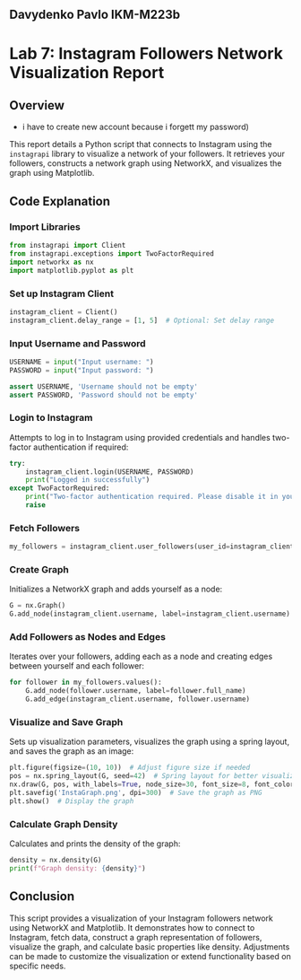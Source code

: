## Davydenko Pavlo IKM-M223b
# Lab 7: Instagram Followers Network Visualization Report

## Overview
* i have to create new account because i forgett my password)

This report details a Python script that connects to Instagram using the `instagrapi` library to visualize a network of your followers. It retrieves your followers, constructs a network graph using NetworkX, and visualizes the graph using Matplotlib.

## Code Explanation

### Import Libraries

```python
from instagrapi import Client
from instagrapi.exceptions import TwoFactorRequired
import networkx as nx
import matplotlib.pyplot as plt
```

### Set up Instagram Client

```python
instagram_client = Client()
instagram_client.delay_range = [1, 5]  # Optional: Set delay range
```

### Input Username and Password

```python
USERNAME = input("Input username: ")
PASSWORD = input("Input password: ")

assert USERNAME, 'Username should not be empty'
assert PASSWORD, 'Password should not be empty'
```

### Login to Instagram

Attempts to log in to Instagram using provided credentials and handles two-factor authentication if required:

```python
try:
    instagram_client.login(USERNAME, PASSWORD)
    print("Logged in successfully")
except TwoFactorRequired:
    print("Two-factor authentication required. Please disable it in your Instagram settings.")
    raise
```

### Fetch Followers

```python
my_followers = instagram_client.user_followers(user_id=instagram_client.user_id)
```

### Create Graph

Initializes a NetworkX graph and adds yourself as a node:

```python
G = nx.Graph()
G.add_node(instagram_client.username, label=instagram_client.username)
```

### Add Followers as Nodes and Edges

Iterates over your followers, adding each as a node and creating edges between yourself and each follower:

```python
for follower in my_followers.values():
    G.add_node(follower.username, label=follower.full_name)
    G.add_edge(instagram_client.username, follower.username)
```

### Visualize and Save Graph

Sets up visualization parameters, visualizes the graph using a spring layout, and saves the graph as an image:

```python
plt.figure(figsize=(10, 10))  # Adjust figure size if needed
pos = nx.spring_layout(G, seed=42)  # Spring layout for better visualization
nx.draw(G, pos, with_labels=True, node_size=30, font_size=8, font_color='black')
plt.savefig('InstaGraph.png', dpi=300)  # Save the graph as PNG
plt.show()  # Display the graph
```

### Calculate Graph Density

Calculates and prints the density of the graph:

```python
density = nx.density(G)
print(f"Graph density: {density}")
```

## Conclusion

This script provides a visualization of your Instagram followers network using NetworkX and Matplotlib. It demonstrates how to connect to Instagram, fetch data, construct a graph representation of followers, visualize the graph, and calculate basic properties like density. Adjustments can be made to customize the visualization or extend functionality based on specific needs.
